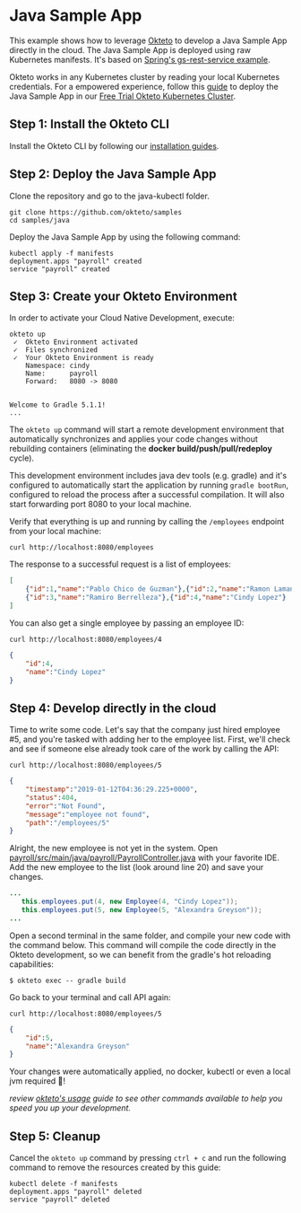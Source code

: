 # Java Sample App

This example shows how to leverage [Okteto](https://okteto.com) to develop a Java Sample App directly in the cloud. The Java Sample App is deployed using raw Kubernetes manifests. It's based on [Spring's gs-rest-service example](https://github.com/spring-guides/gs-rest-service).

Okteto works in any Kubernetes cluster by reading your local Kubernetes credentials. For a empowered experience, follow this [guide](https://okteto.com/docs/samples/java/) to deploy the Java Sample App in our [Free Trial Okteto Kubernetes Cluster](https://cloud.okteto.com).


## Step 1: Install the Okteto CLI

Install the Okteto CLI by following our [installation guides](https://github.com/okteto/okteto/blob/master/docs/installation.md).


## Step 2: Deploy the Java Sample App

Clone the repository and go to the java-kubectl folder.

```console
git clone https://github.com/okteto/samples
cd samples/java
```

Deploy the Java Sample App by using the following command:
```console
kubectl apply -f manifests
deployment.apps "payroll" created
service "payroll" created
```

## Step 3: Create your Okteto Environment

In order to activate your Cloud Native Development, execute:

```console
okteto up
 ✓  Okteto Environment activated
 ✓  Files synchronized
 ✓  Your Okteto Environment is ready
    Namespace: cindy
    Name:      payroll
    Forward:   8080 -> 8080


Welcome to Gradle 5.1.1!
...
```

The `okteto up` command will start a remote development environment that automatically synchronizes and applies your code changes without rebuilding containers (eliminating the **docker build/push/pull/redeploy** cycle). 

This development environment includes java dev tools (e.g. gradle) and it's configured to automatically start the application by running `gradle bootRun`, configured to reload the process after a successful compilation.  It will also start forwarding port 8080 to your local machine.

Verify that everything is up and running by calling the `/employees` endpoint from your local machine:
```console
curl http://localhost:8080/employees
```

The response to a successful request is a list of employees:
```json
[
    {"id":1,"name":"Pablo Chico de Guzman"},{"id":2,"name":"Ramon Lamana"},
    {"id":3,"name":"Ramiro Berrelleza"},{"id":4,"name":"Cindy Lopez"}
]
```

You can also get a single employee by passing an employee ID:
```console
curl http://localhost:8080/employees/4
```
```json
{
    "id":4,
    "name":"Cindy Lopez"
}
```

## Step 4: Develop directly in the cloud

 Time to write some code. Let's say that the company just hired employee #5, and you're tasked with adding her to the employee list. First, we'll check and see if someone else already took care of the work by calling the API:

 ```console
curl http://localhost:8080/employees/5
```
```json
{
    "timestamp":"2019-01-12T04:36:29.225+0000",
    "status":404,
    "error":"Not Found",
    "message":"employee not found",
    "path":"/employees/5"
}
```
 
 Alright, the new employee is not yet in the system. Open [payroll/src/main/java/payroll/PayrollController.java](payroll/src/main/java/payroll/PayrollController.java) with your favorite IDE. Add the new employee to the list (look around line 20) and save your changes.
 ```java
 ...
    this.employees.put(4, new Employee(4, "Cindy Lopez"));
    this.employees.put(5, new Employee(5, "Alexandra Greyson"));
...
 ```

Open a second terminal in the same folder, and compile your new code with the command below. This command will compile the code directly in the Okteto development, so we can benefit from the gradle's hot reloading capabilities:

```console
$ okteto exec -- gradle build
```

 Go back to your terminal and call API again:
```console
curl http://localhost:8080/employees/5
```
```json
{
    "id":5,
    "name":"Alexandra Greyson"
}
```

Your changes were automatically applied, no docker, kubectl or even a local jvm required 💪! 

*review [okteto's usage](https://okteto.com/docs/reference/cli) guide to see other commands available to help you speed you up your development.*

## Step 5: Cleanup

Cancel the `okteto up` command by pressing `ctrl + c` and run the following command to remove the resources created by this guide: 

```console
kubectl delete -f manifests
deployment.apps "payroll" deleted
service "payroll" deleted
```
